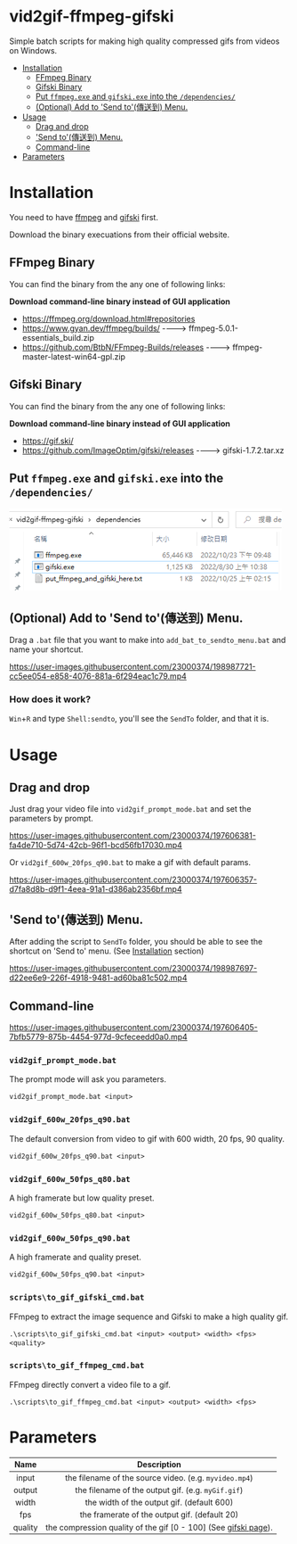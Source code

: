 # vid2gif-ffmpeg-gifski
Simple batch scripts for making high quality compressed gifs from videos on Windows.

- [Installation](#installation)
  - [FFmpeg Binary](#ffmpeg-binary)
  - [Gifski Binary](#gifski-binary)
  - [Put `ffmpeg.exe` and `gifski.exe` into the `/dependencies/`](#put-ffmpegexe-and-gifskiexe-into-the-dependencies)
  - [(Optional) Add to 'Send to'(傳送到) Menu.](#optional-add-to-send-to傳送到-menu)
- [Usage](#usage)
  - [Drag and drop](#drag-and-drop)
  - ['Send to'(傳送到) Menu.](#send-to傳送到-menu)
  - [Command-line](#command-line)
- [Parameters](#parameters)

# Installation

You need to have [ffmpeg](https://ffmpeg.org/download.html#repositories) and [gifski](https://gif.ski/) first.

Download the binary execuations from their official website.

## FFmpeg Binary
You can find the binary from the any one of following links: 

**Download command-line binary instead of GUI application**

* https://ffmpeg.org/download.html#repositories
* https://www.gyan.dev/ffmpeg/builds/ ----> ffmpeg-5.0.1-essentials_build.zip
* https://github.com/BtbN/FFmpeg-Builds/releases ----> ffmpeg-master-latest-win64-gpl.zip

## Gifski Binary
You can find the binary from the any one of following links: 

**Download command-line binary instead of GUI application**
* https://gif.ski/
* https://github.com/ImageOptim/gifski/releases ----> gifski-1.7.2.tar.xz

## Put `ffmpeg.exe` and `gifski.exe` into the `/dependencies/`
![](./~imgs/image1.png)

## (Optional) Add to 'Send to'(傳送到) Menu.
Drag a `.bat` file that you want to make into `add_bat_to_sendto_menu.bat` and name your shortcut.


https://user-images.githubusercontent.com/23000374/198987721-cc5ee054-e858-4076-881a-6f294eac1c79.mp4



### How does it work?
`Win`+`R` and type `Shell:sendto`, you'll see the `SendTo` folder, and that it is.

# Usage
## Drag and drop
Just drag your video file into `vid2gif_prompt_mode.bat` and set the parameters by prompt.

https://user-images.githubusercontent.com/23000374/197606381-fa4de710-5d74-42cb-96f1-bcd56fb17030.mp4


Or `vid2gif_600w_20fps_q90.bat` to make a gif with default params.

https://user-images.githubusercontent.com/23000374/197606357-d7fa8d8b-d9f1-4eea-91a1-d386ab2356bf.mp4

## 'Send to'(傳送到) Menu.
After adding the script to `SendTo` folder, you should be able to see the shortcut on 'Send to' menu. (See [Installation]() section)


https://user-images.githubusercontent.com/23000374/198987697-d22ee6e9-226f-4918-9481-ad60ba81c502.mp4





## Command-line

https://user-images.githubusercontent.com/23000374/197606405-7bfb5779-875b-4454-977d-9cfeceedd0a0.mp4

### `vid2gif_prompt_mode.bat`
The prompt mode will ask you parameters.
```
vid2gif_prompt_mode.bat <input>
```
### `vid2gif_600w_20fps_q90.bat`
The default conversion from video to gif with 600 width, 20 fps, 90 quality.
```
vid2gif_600w_20fps_q90.bat <input>
```
### `vid2gif_600w_50fps_q80.bat`
A high framerate but low quality preset.
```
vid2gif_600w_50fps_q80.bat <input>
```
### `vid2gif_600w_50fps_q90.bat`
A high framerate and quality preset.
```
vid2gif_600w_50fps_q90.bat <input>
```
### `scripts\to_gif_gifski_cmd.bat`
FFmpeg to extract the image sequence and Gifski to make a high quality gif.
```
.\scripts\to_gif_gifski_cmd.bat <input> <output> <width> <fps> <quality>
```
### `scripts\to_gif_ffmpeg_cmd.bat`
FFmpeg directly convert a video file to a gif.
```
.\scripts\to_gif_ffmpeg_cmd.bat <input> <output> <width> <fps>
```

# Parameters



|  Name   |                                     Description                                     |
| :-----: | :---------------------------------------------------------------------------------: |
|  input  |               the filename  of the source video. (e.g. `myvideo.mp4`)               |
| output  |                 the filename of the output gif. (e.g. `myGif.gif`)                  |
|  width  |                     the width of the output gif.  (default 600)                     |
|   fps   |                    the framerate of the output gif. (default 20)                    |
| quality | the compression quality of the gif [0 - 100] (See [gifski page](https://gif.ski/)). |
